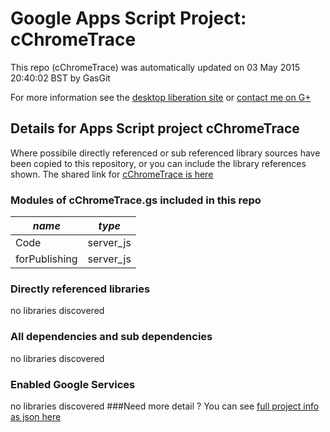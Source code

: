 # Google Apps Script Project: cChromeTrace
This repo (cChromeTrace) was automatically updated on 03 May 2015 20:40:02 BST by GasGit

For more information see the [desktop liberation site](http://ramblings.mcpher.com/Home/excelquirks/drivesdk/gettinggithubready "desktop liberation") or [contact me on G+](https://plus.google.com/+BruceMcpherson "Bruce McPherson - GDE")
## Details for Apps Script project cChromeTrace
Where possibile directly referenced or sub referenced library sources have been copied to this repository, or you can include the library references shown. 
The shared link for [cChromeTrace is here](https://script.google.com/d/18DUgAypAyUNTeHmCVDHtiqrTFc9ovMKFQ70bFOMgJrB-ho49Z0UC-utu/edit?usp=sharing "open in the GAS IDE")

### Modules of cChromeTrace.gs included in this repo
*name*|*type*
--- | --- 
Code| server_js
forPublishing| server_js
### Directly referenced libraries
no libraries discovered
### All dependencies and sub dependencies
no libraries discovered
### Enabled Google Services
no libraries discovered
###Need more detail ?
You can see [full project info as json here](info.json)
